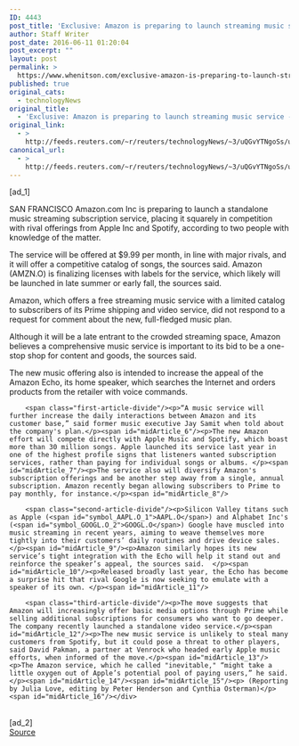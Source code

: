 ```yaml
---
ID: 4443
post_title: 'Exclusive: Amazon is preparing to launch streaming music service &#8211; sources'
author: Staff Writer
post_date: 2016-06-11 01:20:04
post_excerpt: ""
layout: post
permalink: >
  https://www.whenitson.com/exclusive-amazon-is-preparing-to-launch-streaming-music-service-sources/
published: true
original_cats:
  - technologyNews
original_title:
  - 'Exclusive: Amazon is preparing to launch streaming music service - sources'
original_link:
  - >
    http://feeds.reuters.com/~r/reuters/technologyNews/~3/uQGvYTNgoSs/us-amazon-com-music-exclusive-idUSKCN0YW28U
canonical_url:
  - >
    http://feeds.reuters.com/~r/reuters/technologyNews/~3/uQGvYTNgoSs/us-amazon-com-music-exclusive-idUSKCN0YW28U
---
```

 [ad_1]
<br><div id="articleText">
<span id="midArticle_start"/>

<span id="midArticle_0"/><span class="focusParagraph" readability="6"><p><span class="articleLocation">SAN FRANCISCO</span> Amazon.com Inc is preparing to launch a standalone music streaming subscription service, placing it squarely in competition with rival offerings from Apple Inc and Spotify, according to two people with knowledge of the matter.</p></span><span id="midArticle_1"/><p>The service will be offered at $9.99 per month, in line with major rivals, and it will offer a competitive catalog of songs, the sources said. Amazon (<span id="symbol_AMZN.O_0">AMZN.O</span>) is finalizing licenses with labels for the service, which likely will be launched in late summer or early fall, the sources said.</p><span id="midArticle_2"/><p>Amazon, which offers a free streaming music service with a limited catalog to subscribers of its Prime shipping and video service, did not respond to a request for comment about the new, full-fledged music plan.</p><span id="midArticle_3"/><p>Although it will be a late entrant to the crowded streaming space, Amazon believes a comprehensive music service is important to its bid to be a one-stop shop for content and goods, the sources said.</p><span id="midArticle_4"/><p>The new music offering also is intended to increase the appeal of the Amazon Echo, its home speaker, which searches the Internet and orders products from the retailer with voice commands.</p><span id="midArticle_5"/>
        
        <span class="first-article-divide"/><p>“A music service will further increase the daily interactions between Amazon and its customer base,” said former music executive Jay Samit when told about the company's plan.</p><span id="midArticle_6"/><p>The new Amazon effort will compete directly with Apple Music and Spotify, which boast more than 30 million songs. Apple launched its service last year in one of the highest profile signs that listeners wanted subscription services, rather than paying for individual songs or albums. </p><span id="midArticle_7"/><p>The service also will diversify Amazon's subscription offerings and be another step away from a single, annual subscription. Amazon recently began allowing subscribers to Prime to pay monthly, for instance.</p><span id="midArticle_8"/>
        
        <span class="second-article-divide"/><p>Silicon Valley titans such as Apple (<span id="symbol_AAPL.O_1">AAPL.O</span>) and Alphabet Inc's (<span id="symbol_GOOGL.O_2">GOOGL.O</span>) Google have muscled into music streaming in recent years, aiming to weave themselves more tightly into their customers’ daily routines and drive device sales. </p><span id="midArticle_9"/><p>Amazon similarly hopes its new service’s tight integration with the Echo will help it stand out and reinforce the speaker’s appeal, the sources said.  </p><span id="midArticle_10"/><p>Released broadly last year, the Echo has become a surprise hit that rival Google is now seeking to emulate with a speaker of its own. </p><span id="midArticle_11"/>
        
        <span class="third-article-divide"/><p>The move suggests that Amazon will increasingly offer basic media options through Prime while selling additional subscriptions for consumers who want to go deeper. The company recently launched a standalone video service.</p><span id="midArticle_12"/><p>The new music service is unlikely to steal many customers from Spotify, but it could pose a threat to other players, said David Pakman, a partner at Venrock who headed early Apple music efforts, when informed of the move.</p><span id="midArticle_13"/><p>The Amazon service, which he called "inevitable," “might take a little oxygen out of Apple’s potential pool of paying users,” he said.</p><span id="midArticle_14"/><span id="midArticle_15"/><p> (Reporting by Julia Love, editing by Peter Henderson and Cynthia Osterman)</p><span id="midArticle_16"/></div>
<br>[ad_2]
<br><a href="http://feeds.reuters.com/~r/reuters/technologyNews/~3/uQGvYTNgoSs/us-amazon-com-music-exclusive-idUSKCN0YW28U">Source </a>